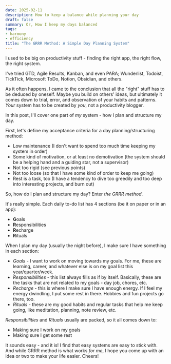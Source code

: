 ```yaml
---
date: 2025-02-11
description: How to keep a balance while planning your day
draft: false
summary: Or, How I keep my days balanced
tags:
- harmony
- efficiency
title: "The GRRR Method: A Simple Day Planning System"
---
```


I used to be big on productivity stuff - finding the right app, the right flow, the right system.

I've tried GTD, Agile Results, Kanban, and even PARA; Wunderlist, Todoist, TickTick, Microsoft ToDo, Notion, Obsidian, and others.

As it often happens, I came to the conclusion that all the "right" stuff has to be deduced by oneself. Maybe you build on others' ideas, but ultimately it comes down to trial, error, and observation of your habits and patterns.
*Your* system has to be created by *you*, not a productivity blogger.

In this post, I'll cover one part of *my* system - how I plan and structure my day.

First, let's define my acceptance criteria for a day planning/structuring method:
- Low maintenance (I don't want to spend too much time keeping my system in order)
- Some kind of motivation, or at least no demotivation (the system should be a helping hand and a guiding star, not a supervisor)
- Not too rigid (see previous points)
- Not too loose (so that I have some kind of order to keep me going)
- Rest is a task, too (I have a tendency to dive too greedily and too deep into interesting projects, and burn out)

So, how do I plan and structure my day?
Enter *the GRRR method*.

It's really simple.
Each daily to-do list has 4 sections (be it on paper or in an app):
- **G**oals
- **R**esponsibilities
- **R**echarge
- **R**ituals

When I plan my day (usually the night before), I make sure I have something in each section:
- *Goals* - I want to work on moving towards my goals. For me, these are learning, career, and whatever else is on my goal list this year/quarter/week.
- *Responsibilities* - this list always fills as if by itself. Basically, these are the tasks that are not related to my goals - day job, chores, etc.
- *Recharge* - this is where I make sure I have enough energy. If I feel my energy dwindling, I put some rest in there. Hobbies and fun projects go there, too.
- *Rituals* - these are my good habits and regular tasks that help me keep going, like meditation, planning, note review, etc.

*Responsibilities* and *Rituals* usually are packed, so it all comes down to:
- Making sure I work on my goals
- Making sure I get some rest

It sounds easy - and it is!
I find that easy systems are easy to stick with.
And while GRRR method is what works *for me*, I hope you come up with an idea or two to make your life easier.
Cheers!
